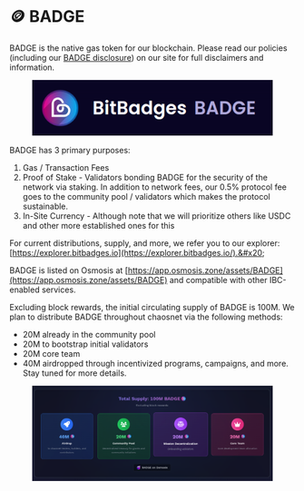 # 🪙 BADGE

BADGE is the native gas token for our blockchain. Please read our policies (including our [BADGE disclosure](https://bitbadges.io/credits-disclosure)) on our site for full disclaimers and information.&#x20;

<figure><img src="../.gitbook/assets/image (230).png" alt=""><figcaption></figcaption></figure>

BADGE has 3 primary purposes:

1. Gas / Transaction Fees
2. Proof of Stake - Validators bonding BADGE for the security of the network via staking. In addition to network fees, our 0.5% protocol fee goes to the community pool / validators which makes the protocol sustainable.
3. In-Site Currency - Although note that we will prioritize others like USDC and other more established ones for this

For current distributions, supply, and more, we refer you to our explorer: [https://explorer.bitbadges.io](https://explorer.bitbadges.io/).&#x20;

BADGE is listed on Osmosis at [https://app.osmosis.zone/assets/BADGE](https://app.osmosis.zone/assets/BADGE) and compatible with other IBC-enabled services.

Excluding block rewards, the initial circulating supply of BADGE is 100M. We plan to distribute BADGE throughout chaosnet via the following methods:

* 20M already in the community pool
* 20M to bootstrap initial validators
* 20M core team
* 40M airdropped through incentivized programs, campaigns, and more. Stay tuned for more details.

<figure><img src="../.gitbook/assets/image (229).png" alt=""><figcaption></figcaption></figure>
